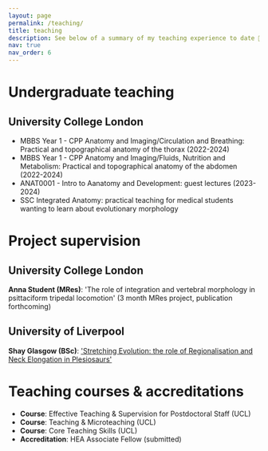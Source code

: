 ```yaml
---
layout: page
permalink: /teaching/
title: teaching
description: See below of a summary of my teaching experience to date 👨‍🏫
nav: true
nav_order: 6
---
```


<h1>Undergraduate teaching</h1>
<h2>University College London</h2>
<ul>
    <li>MBBS Year 1 - CPP Anatomy and Imaging/Circulation and Breathing: Practical and topographical anatomy of the thorax (2022-2024)</li>
    <li>MBBS Year 1 - CPP Anatomy and Imaging/Fluids, Nutrition and Metabolism: Practical and topographical anatomy of the abdomen (2022-2024)</li>
    <li>ANAT0001 - Intro to Aanatomy and Development: guest lectures (2023-2024)</li>
    <li>SSC Integrated Anatomy: practical teaching for medical students wanting to learn about evolutionary morphology</li>
</ul>

<h1>Project supervision</h1>
<h2>University College London</h2>
<p><b>Anna Student (MRes)</b>: 'The role of integration and vertebral morphology in psittaciform tripedal locomotion' (3 month MRes project, publication forthcoming)</p>

<h2>University of Liverpool</h2>
<p><b>Shay Glasgow (BSc)</b>: <a href="https://researchonline.ljmu.ac.uk/id/eprint/10466/">'Stretching Evolution: the role of Regionalisation and Neck Elongation in Plesiosaurs'</a></p>

<h1>Teaching courses & accreditations</h1>
<ul>
    <li><b>Course</b>: Effective Teaching & Supervision for Postdoctoral Staff (UCL) </li>
    <li><b>Course</b>: Teaching & Microteaching (UCL) </li>
    <li><b>Course</b>: Core Teaching Skills (UCL)</li>
    <li><b>Accreditation</b>: HEA Associate Fellow (submitted)</li>
</ul>